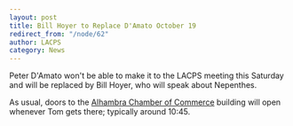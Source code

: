```yaml
---
layout: post
title: Bill Hoyer to Replace D'Amato October 19
redirect_from: "/node/62"
author: LACPS
category: News
---
```


<div class="field field-name-body field-type-text-with-summary field-label-hidden"><div class="field-items"><div class="field-item even"><p>Peter D'Amato won't be able to make it to the LACPS meeting this Saturday and will be replaced by Bill Hoyer, who will speak about Nepenthes. </p>
<p>As usual, doors to the <a href="http://lacps.net/where-to-go">Alhambra Chamber of Commerce</a> building will open whenever Tom gets there; typically around 10:45.</p>
</div></div></div>
